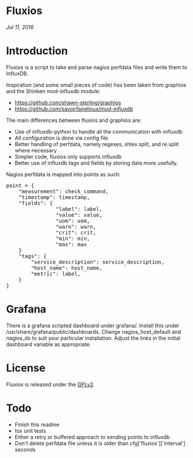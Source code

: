 
Fluxios
========

*Jul 11, 2016*

# Introduction

Fluxios is a script to take and parse nagios perfdata files and write them to InfluxDB. 

Inspiration (and some small pieces of code) has been taken from graphios and the Shinken mod-influxdb module:

* https://github.com/shawn-sterling/graphios
* https://github.com/savoirfairelinux/mod-influxdb

The main differences between fluxios and graphios are:
* Use of influxdb-python to handle all the communication with influxdb
* All configuration is done via config file
* Better handling of perfdata, namely regexes, shlex.split, and re.split where necessary
* Simpler code, fluxios only supports influxdb
* Better use of influxdb tags and fields by storing data more usefully.

Nagios perfdata is mapped into points as such:
<pre>
point = {
	"measurement": check_command,
	"timestamp": timestamp,
	"fields": {
                "label": label,
                "value": value,
                "uom": uom,
                "warn": warn,
                "crit": crit,
                "min": min,
                "max": max
	}
	"tags": {
	    "service_description": service_description,
	    "host_name": host_name,
	    "metric": label,
	}
}</pre>

# Grafana

There is a grafana scripted dashboard under grafana/. Install this under /usr/share/grafana/public/dashboards. Change nagios_host_default and nagios_ds to suit your particular installation. Adjust the links in the initial dashboard variable as appropriate.

# License

Fluxios is released under the [GPLv2](http://www.gnu.org/licenses/gpl-2.0.html).

# Todo
* Finish this readme
* tox unit tests
* Either a retry or buffered approach to sending points to influxdb
* Don't delete perfdata file unless it is older than cfg['fluxios']['interval'] seconds
